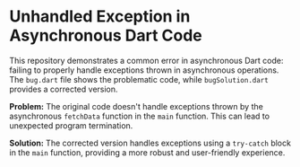 # Unhandled Exception in Asynchronous Dart Code

This repository demonstrates a common error in asynchronous Dart code: failing to properly handle exceptions thrown in asynchronous operations. The `bug.dart` file shows the problematic code, while `bugSolution.dart` provides a corrected version.

**Problem:** The original code doesn't handle exceptions thrown by the asynchronous `fetchData` function in the `main` function. This can lead to unexpected program termination.

**Solution:**  The corrected version handles exceptions using a `try-catch` block in the `main` function, providing a more robust and user-friendly experience.
